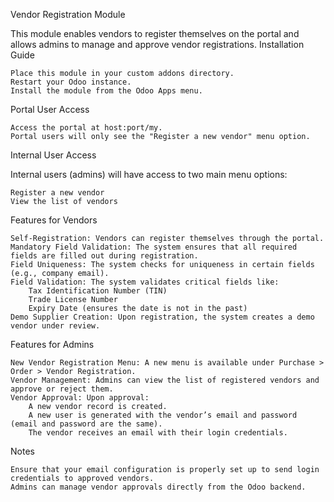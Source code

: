 Vendor Registration Module

This module enables vendors to register themselves on the portal and allows admins to manage and approve vendor registrations.
Installation Guide

    Place this module in your custom addons directory.
    Restart your Odoo instance.
    Install the module from the Odoo Apps menu.

Portal User Access

    Access the portal at host:port/my.
    Portal users will only see the "Register a new vendor" menu option.

Internal User Access

Internal users (admins) will have access to two main menu options:

    Register a new vendor
    View the list of vendors

Features for Vendors

    Self-Registration: Vendors can register themselves through the portal.
    Mandatory Field Validation: The system ensures that all required fields are filled out during registration.
    Field Uniqueness: The system checks for uniqueness in certain fields (e.g., company email).
    Field Validation: The system validates critical fields like:
        Tax Identification Number (TIN)
        Trade License Number
        Expiry Date (ensures the date is not in the past)
    Demo Supplier Creation: Upon registration, the system creates a demo vendor under review.

Features for Admins

    New Vendor Registration Menu: A new menu is available under Purchase > Order > Vendor Registration.
    Vendor Management: Admins can view the list of registered vendors and approve or reject them.
    Vendor Approval: Upon approval:
        A new vendor record is created.
        A new user is generated with the vendor’s email and password (email and password are the same).
        The vendor receives an email with their login credentials.

Notes

    Ensure that your email configuration is properly set up to send login credentials to approved vendors.
    Admins can manage vendor approvals directly from the Odoo backend.